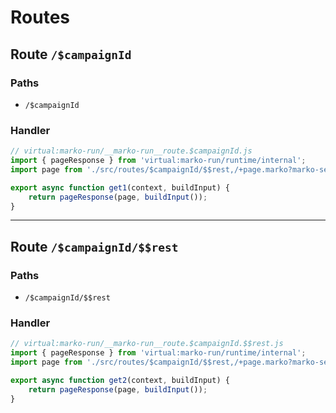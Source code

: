 # Routes

## Route `/$campaignId`
### Paths
  - `/$campaignId`
### Handler
```js
// virtual:marko-run/__marko-run__route.$campaignId.js
import { pageResponse } from 'virtual:marko-run/runtime/internal';
import page from './src/routes/$campaignId/$$rest,/+page.marko?marko-server-entry';

export async function get1(context, buildInput) {
	return pageResponse(page, buildInput());
}
```
---
## Route `/$campaignId/$$rest`
### Paths
  - `/$campaignId/$$rest`
### Handler
```js
// virtual:marko-run/__marko-run__route.$campaignId.$$rest.js
import { pageResponse } from 'virtual:marko-run/runtime/internal';
import page from './src/routes/$campaignId/$$rest,/+page.marko?marko-server-entry';

export async function get2(context, buildInput) {
	return pageResponse(page, buildInput());
}
```
